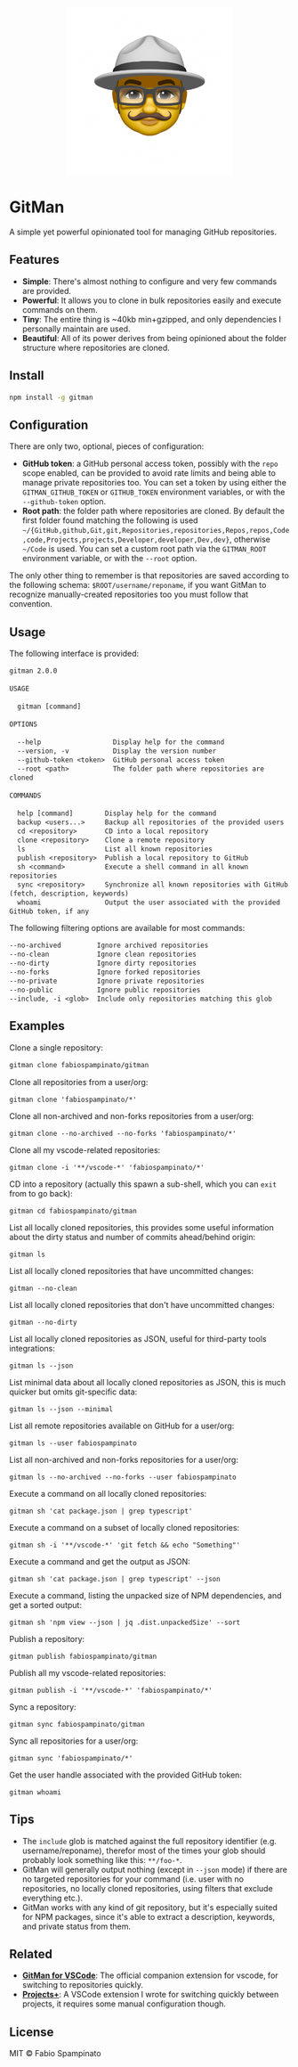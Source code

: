 
<p align="center">
  <img src="./resources/logo.png" alt="GitMan logo" width="300">
</p>

# GitMan

A simple yet powerful opinionated tool for managing GitHub repositories.

## Features

- **Simple**: There's almost nothing to configure and very few commands are provided.
- **Powerful**: It allows you to clone in bulk repositories easily and execute commands on them.
- **Tiny**: The entire thing is ~40kb min+gzipped, and only dependencies I personally maintain are used.
- **Beautiful**: All of its power derives from being opinioned about the folder structure where repositories are cloned.

## Install

```sh
npm install -g gitman
```

## Configuration

There are only two, optional, pieces of configuration:

- **GitHub token**: a GitHub personal access token, possibly with the `repo` scope enabled, can be provided to avoid rate limits and being able to manage private repositories too. You can set a token by using either the `GITMAN_GITHUB_TOKEN` or `GITHUB_TOKEN` environment variables, or with the `--github-token` option.
- **Root path**: the folder path where repositories are cloned. By default the first folder found matching the following is used `~/{GitHub,github,Git,git,Repositories,repositories,Repos,repos,Code,code,Projects,projects,Developer,developer,Dev,dev}`, otherwise `~/Code` is used. You can set a custom root path via the `GITMAN_ROOT` environment variable, or with the `--root` option.

The only other thing to remember is that repositories are saved according to the following schema: `$ROOT/username/reponame`, if you want GitMan to recognize manually-created repositories too you must follow that convention.

## Usage

The following interface is provided:

```
gitman 2.0.0

USAGE

  gitman [command]

OPTIONS

  --help                  Display help for the command
  --version, -v           Display the version number
  --github-token <token>  GitHub personal access token
  --root <path>           The folder path where repositories are cloned

COMMANDS

  help [command]        Display help for the command
  backup <users...>     Backup all repositories of the provided users
  cd <repository>       CD into a local repository
  clone <repository>    Clone a remote repository
  ls                    List all known repositories
  publish <repository>  Publish a local repository to GitHub
  sh <command>          Execute a shell command in all known repositories
  sync <repository>     Synchronize all known repositories with GitHub (fetch, description, keywords)
  whoami                Output the user associated with the provided GitHub token, if any
```

The following filtering options are available for most commands:

```
--no-archived         Ignore archived repositories
--no-clean            Ignore clean repositories
--no-dirty            Ignore dirty repositories
--no-forks            Ignore forked repositories
--no-private          Ignore private repositories
--no-public           Ignore public repositories
--include, -i <glob>  Include only repositories matching this glob
```

## Examples

Clone a single repository:

```sh
gitman clone fabiospampinato/gitman
```

Clone all repositories from a user/org:

```
gitman clone 'fabiospampinato/*'
```

Clone all non-archived and non-forks repositories from a user/org:

```
gitman clone --no-archived --no-forks 'fabiospampinato/*'
```

Clone all my vscode-related repositories:

```
gitman clone -i '**/vscode-*' 'fabiospampinato/*'
```

CD into a repository (actually this spawn a sub-shell, which you can `exit` from to go back):

```
gitman cd fabiospampinato/gitman
```

List all locally cloned repositories, this provides some useful information about the dirty status and number of commits ahead/behind origin:

```
gitman ls
```

List all locally cloned repositories that have uncommitted changes:

```
gitman --no-clean
```

List all locally cloned repositories that don't have uncommitted changes:

```
gitman --no-dirty
```

List all locally cloned repositories as JSON, useful for third-party tools integrations:

```
gitman ls --json
```

List minimal data about all locally cloned repositories as JSON, this is much quicker but omits git-specific data:

```
gitman ls --json --minimal
```

List all remote repositories available on GitHub for a user/org:

```
gitman ls --user fabiospampinato
```

List all non-archived and non-forks repositories for a user/org:

```
gitman ls --no-archived --no-forks --user fabiospampinato
```

Execute a command on all locally cloned repositories:

```
gitman sh 'cat package.json | grep typescript'
```

Execute a command on a subset of locally cloned repositories:

```
gitman sh -i '**/vscode-*' 'git fetch && echo "Something"'
```

Execute a command and get the output as JSON:

```
gitman sh 'cat package.json | grep typescript' --json
```

Execute a command, listing the unpacked size of NPM dependencies, and get a sorted output:

```
gitman sh 'npm view --json | jq .dist.unpackedSize' --sort
```

Publish a repository:

```
gitman publish fabiospampinato/gitman
```

Publish all my vscode-related repositories:

```
gitman publish -i '**/vscode-*' 'fabiospampinato/*'
```

Sync a repository:

```
gitman sync fabiospampinato/gitman
```

Sync all repositories for a user/org:

```
gitman sync 'fabiospampinato/*'
```

Get the user handle associated with the provided GitHub token:

```
gitman whoami
```

## Tips

- The `include` glob is matched against the full repository identifier (e.g. username/reponame), therefor most of the times your glob should probably look something like this: `**/foo-*`.
- GitMan will generally output nothing (except in `--json` mode) if there are no targeted repositories for your command (i.e. user with no repositories, no locally cloned repositories, using filters that exclude everything etc.).
- GitMan works with any kind of git repository, but it's especially suited for NPM packages, since it's able to extract a description, keywords, and private status from them.

## Related

- **[GitMan for VSCode](https://marketplace.visualstudio.com/items?itemName=fabiospampinato.vscode-gitman)**: The official companion extension for vscode, for switching to repositories quickly.
- **[Projects+](https://marketplace.visualstudio.com/items?itemName=fabiospampinato.vscode-projects-plus)**: A VSCode extension I wrote for switching quickly between projects, it requires some manual configuration though.

## License

MIT © Fabio Spampinato
